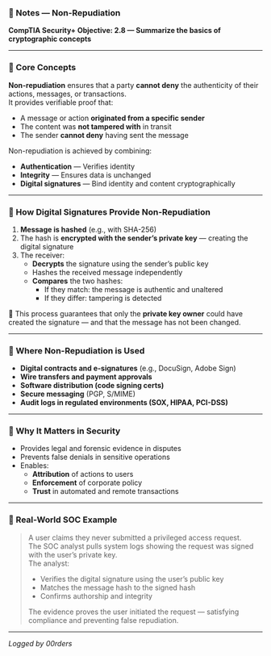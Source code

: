 ### 📘 Notes — Non-Repudiation  
**CompTIA Security+ Objective: 2.8 — Summarize the basics of cryptographic concepts**

---

### 🧠 Core Concepts

**Non-repudiation** ensures that a party **cannot deny** the authenticity of their actions, messages, or transactions.  
It provides verifiable proof that:

- A message or action **originated from a specific sender**
- The content was **not tampered with** in transit
- The sender **cannot deny** having sent the message

Non-repudiation is achieved by combining:

- **Authentication** — Verifies identity  
- **Integrity** — Ensures data is unchanged  
- **Digital signatures** — Bind identity and content cryptographically

---

### 🔐 How Digital Signatures Provide Non-Repudiation

1. **Message is hashed** (e.g., with SHA-256)  
2. The hash is **encrypted with the sender’s private key** — creating the digital signature  
3. The receiver:
   - **Decrypts** the signature using the sender’s public key  
   - Hashes the received message independently  
   - **Compares** the two hashes:
     - If they match: the message is authentic and unaltered  
     - If they differ: tampering is detected

🔁 This process guarantees that only the **private key owner** could have created the signature — and that the message has not been changed.

---

### 🧾 Where Non-Repudiation is Used

- **Digital contracts and e-signatures** (e.g., DocuSign, Adobe Sign)
- **Wire transfers and payment approvals**
- **Software distribution (code signing certs)**
- **Secure messaging** (PGP, S/MIME)
- **Audit logs in regulated environments (SOX, HIPAA, PCI-DSS)**

---

### 🔐 Why It Matters in Security

- Provides legal and forensic evidence in disputes
- Prevents false denials in sensitive operations
- Enables:
  - **Attribution** of actions to users
  - **Enforcement** of corporate policy
  - **Trust** in automated and remote transactions

---

### 💼 Real-World SOC Example

> A user claims they never submitted a privileged access request.  
> The SOC analyst pulls system logs showing the request was signed with the user’s private key.  
> The analyst:
> - Verifies the digital signature using the user’s public key  
> - Matches the message hash to the signed hash  
> - Confirms authorship and integrity  
>  
> The evidence proves the user initiated the request — satisfying compliance and preventing false repudiation.

---

*Logged by 00rders*
